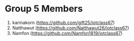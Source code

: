 # Group 5 Members
1. karinakorn (https://github.com/gift25/iotclass67)
1. Natthawut (https://github.com/Natthawut26/iotclass67)
1. Namfon (https://github.com/Namfon1819/iotclass67)
